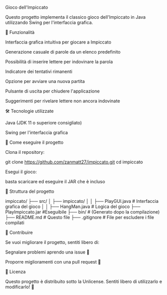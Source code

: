 Gioco dell'Impiccato

Questo progetto implementa il classico gioco dell'Impiccato in Java utilizzando Swing per l'interfaccia grafica.

📌 Funzionalità

Interfaccia grafica intuitiva per giocare a Impiccato

Generazione casuale di parole da un elenco predefinito

Possibilità di inserire lettere per indovinare la parola

Indicatore dei tentativi rimanenti

Opzione per avviare una nuova partita

Pulsante di uscita per chiudere l'applicazione

Suggerimenti per rivelare lettere non ancora indovinate

🛠️ Tecnologie utilizzate

Java (JDK 11 o superiore consigliato)

Swing per l'interfaccia grafica

🚀 Come eseguire il progetto

Clona il repository:

git clone https://github.com/zanmatt27/impiccato.git
cd impiccato


Esegui il gioco:

basta scaricare ed eseguire il JAR che è incluso

📂 Struttura del progetto

impiccato/
├── src/
│   ├── impiccato/
│   │   ├── PlayGUI.java    # Interfaccia grafica del gioco
│   │   ├── HangMan.java    # Logica del gioco
        ├── PlayImpiccato.jar #Eseguibile
├── bin/                    # (Generato dopo la compilazione)
├── README.md               # Questo file
├── .gitignore              # File per escludere i file compilati

📢 Contribuire

Se vuoi migliorare il progetto, sentiti libero di:

Segnalare problemi aprendo una issue 📌

Proporre miglioramenti con una pull request 🚀

📜 Licenza

Questo progetto è distribuito sotto la Unlicense. Sentiti libero di utilizzarlo e modificarlo! 🎉
